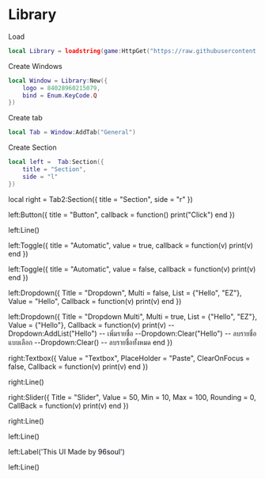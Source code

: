 # Library
Load
```lua
local Library = loadstring(game:HttpGet("https://raw.githubusercontent.com/KUYKUBZ/Library/refs/heads/main/dearquiz.lua"))();
```
Create Windows
```lua
local Window = Library:New({
	logo = 84028960215079,
	bind = Enum.KeyCode.Q
})
```
Create tab
```lua
local Tab = Window:AddTab("General")
```
Create Section
``` lua
local left =  Tab:Section({
	title = "Section",
	side = "l"
})
```

local right =  Tab2:Section({
	title = "Section",
	side = "r"
})

left:Button({
	title = "Button",
	callback = function()
		print("Click")
	end
})

left:Line()

left:Toggle({
	title = "Automatic",
	value = true,
	callback = function(v)
		print(v)
	end
})

left:Toggle({
	title = "Automatic",
	value = false,
	callback = function(v)
		print(v)
	end
})

left:Dropdown({
	Title = "Dropdown",
	Multi = false,
	List = {"Hello", "EZ"},
	Value = "Hello",
	Callback = function(v)
		print(v)
	end
})

left:Dropdown({
	Title = "Dropdown Multi",
	Multi = true,
	List = {"Hello", "EZ"},
	Value = {"Hello"},
	Callback = function(v)
		print(v)
		--Dropdown:AddList("Hello") -- เพิ่มรายชื่อ
		--Dropdown:Clear("Hello") -- ลบรายชื่อแบบเลือก
		--Dropdown:Clear() -- ลบรายชื่อทั้งหมด
	end
})

right:Textbox({
	Value = "Textbox",
	PlaceHolder = "Paste",
	ClearOnFocus = false,
	Callback = function(v)
		print(v)
	end
})

right:Line()

right:Slider({
	Title = "Slider",
	Value = 50,
	Min = 10,
	Max = 100,
	Rounding = 0,
	CallBack = function(v)
		print(v)
	end
})

right:Line()

left:Line()

left:Label('This UI Made by <font color="rgb(0, 255, 127)">96soul</font>')


left:Line()

